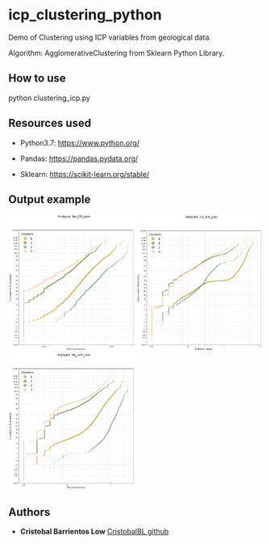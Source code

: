 # icp_clustering_python
Demo of Clustering using ICP variables from geological data. 

Algorithm: AgglomerativeClustering from Sklearn Python Library.

## How to use

python clustering_icp.py

## Resources used

- Python3.7: https://www.python.org/

- Pandas: https://pandas.pydata.org/

- Sklearn: https://scikit-learn.org/stable/

## Output example

<img src=https://github.com/CristobalBL/icp_clustering_python/blob/master/results/probplot/Be_ICP_ppm_probplot.png width=250 />  <img src=https://github.com/CristobalBL/icp_clustering_python/blob/master/results/probplot/Ca_ICP_porc_probplot.png width=250 />  <img src=https://github.com/CristobalBL/icp_clustering_python/blob/master/results/probplot/Mg_ICP_porc_probplot.png width=250 />

## Authors

* **Cristobal Barrientos Low** [CristobalBL github](https://github.com/CristobalBL)
